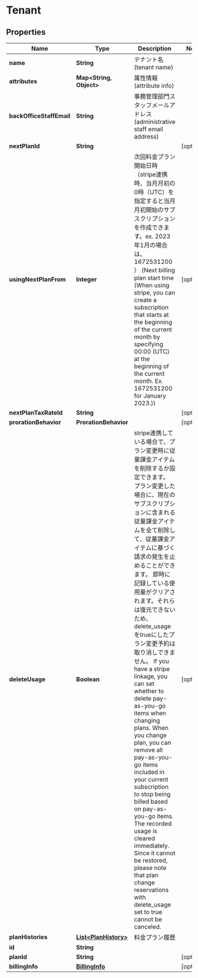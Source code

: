 

# Tenant


## Properties

| Name | Type | Description | Notes |
|------------ | ------------- | ------------- | -------------|
|**name** | **String** | テナント名(tenant name) |  |
|**attributes** | **Map&lt;String, Object&gt;** | 属性情報(attribute info) |  |
|**backOfficeStaffEmail** | **String** | 事務管理部門スタッフメールアドレス(administrative staff email address) |  |
|**nextPlanId** | **String** |  |  [optional] |
|**usingNextPlanFrom** | **Integer** | 次回料金プラン開始日時（stripe連携時、当月月初の0時（UTC）を指定すると当月月初開始のサブスクリプションを作成できます。ex. 2023年1月の場合は、1672531200 ） (Next billing plan start time (When using stripe, you can create a subscription that starts at the beginning of the current month by specifying 00:00 (UTC) at the beginning of the current month. Ex. 1672531200 for January 2023.))  |  [optional] |
|**nextPlanTaxRateId** | **String** |  |  [optional] |
|**prorationBehavior** | **ProrationBehavior** |  |  [optional] |
|**deleteUsage** | **Boolean** | stripe連携している場合で、プラン変更時に従量課金アイテムを削除するか設定できます。 プラン変更した場合に、現在のサブスクリプションに含まれる従量課金アイテムを全て削除して、従量課金アイテムに基づく請求の発生を止めることができます。 即時に記録している使用量がクリアされます。それらは復元できないため、delete_usageをtrueにしたプラン変更予約は取り消しできません。  If you have a stripe linkage,  you can set whether to delete pay-as-you-go items when changing plans. When you change plan, you can remove all pay-as-you-go items included in your current subscription to stop being billed based on pay-as-you-go items. The recorded usage is cleared immediately. Since it cannot be restored, please note that plan change reservations with delete_usage set to true cannot be canceled.  |  [optional] |
|**planHistories** | [**List&lt;PlanHistory&gt;**](PlanHistory.md) | 料金プラン履歴 |  |
|**id** | **String** |  |  |
|**planId** | **String** |  |  [optional] |
|**billingInfo** | [**BillingInfo**](BillingInfo.md) |  |  [optional] |



